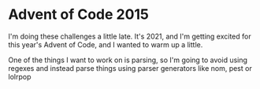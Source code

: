 # Advent of Code 2015

I'm doing these challenges a little late. It's 2021, and I'm getting excited for this year's Advent of Code, and I wanted to warm up a little.

One of the things I want to work on is parsing, so I'm going to avoid using regexes and instead parse things using parser generators like nom, pest or lolrpop
